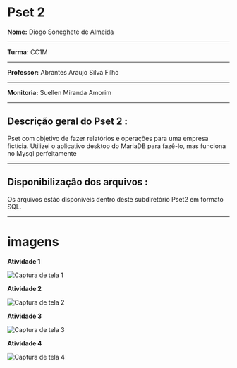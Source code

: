 # Pset 2

**Nome:** Diogo Soneghete de Almeida
***
**Turma:** CC1M
***
**Professor:** Abrantes Araujo Silva Filho
***
**Monitoria:** Suellen Miranda Amorim
***
## Descrição geral do Pset 2 :
Pset com objetivo de fazer relatórios e operações para uma empresa fictícia. 
Utilizei o aplicativo desktop do MariaDB para fazê-lo, mas funciona no Mysql perfeitamente
***
## Disponibilização dos arquivos : 
Os arquivos estão disponiveis dentro deste subdiretório Pset2 em formato SQL.
***

# imagens


**Atividade 1**

![Captura de tela 1](https://user-images.githubusercontent.com/103038064/168180153-187c3a43-8706-4043-a6ba-b24a604aa748.png)


**Atividade 2**

![Captura de tela 2](https://user-images.githubusercontent.com/103038064/168180226-c867467f-0ef8-4f01-9822-eb8f1822e10f.png)


**Atividade 3**

![Captura de tela 3](https://user-images.githubusercontent.com/103038064/168184259-c0e0cabf-4f32-48ae-9356-fe3ffab7a260.png)


**Atividade 4**

![Captura de tela 4](https://user-images.githubusercontent.com/103038064/168181648-6b828101-7853-44a8-a1b8-33b4cebd2a4c.png)
